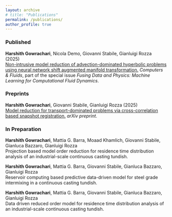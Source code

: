 ```yaml
---
layout: archive
# title: "Publications"
permalink: /publications/
author_profile: true
---
```


### Published

**Harshith Gowrachari**, Nicola Demo, Giovanni Stabile, Gianluigi Rozza (2025)  
[Non-intrusive model reduction of advection-dominated hyperbolic problems using neural network shift augmented manifold transformation.](https://doi.org/10.1016/j.compfluid.2025.106758)
_Computers & Fluids_, part of the special issue _Fusing Data and Physics: Machine Learning for Computational Fluid Dynamics_.

### Preprints

**Harshith Gowrachari**, Giovanni Stabile, Gianluigi Rozza (2025)  
[Model reduction for transport-dominated problems via cross-correlation based snapshot registration.](https://doi.org/10.48550/arxiv.2501.01299) _arXiv preprint_.

### In Preparation

**Harshith Gowrachari**, Mattia G. Barra, Moaad Khamlich, Giovanni Stabile, Gianluca Bazzaro, Gianluigi Rozza  
Projection based model order reduction for residence time distribution analysis of an industrial-scale continuous casting tundish.

**Harshith Gowrachari**, Mattia G. Barra, Giovanni Stabile, Gianluca Bazzaro, Gianluigi Rozza  
Reservoir computing based predictive data-driven model for steel grade intermixing in a continuous casting tundish.

**Harshith Gowrachari**, Mattia G. Barra, Giovanni Stabile, Gianluca Bazzaro, Gianluigi Rozza  
Data driven reduced order model for residence time distribution analysis of an industrial-scale continuous casting tundish.
